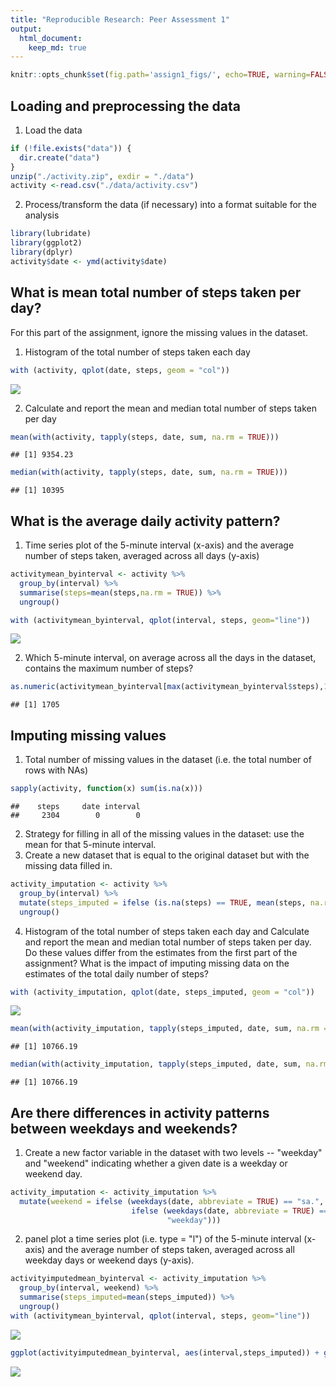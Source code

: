 ```yaml
---
title: "Reproducible Research: Peer Assessment 1"
output: 
  html_document:
    keep_md: true
---
```


```r
knitr::opts_chunk$set(fig.path='assign1_figs/', echo=TRUE, warning=FALSE, message=FALSE)
```

## Loading and preprocessing the data
1. Load the data

```r
if (!file.exists("data")) {
  dir.create("data")
}
unzip("./activity.zip", exdir = "./data")
activity <-read.csv("./data/activity.csv")
```

2. Process/transform the data (if necessary) into a format suitable for the analysis

```r
library(lubridate)
library(ggplot2)
library(dplyr)
activity$date <- ymd(activity$date)
```

## What is mean total number of steps taken per day?
For this part of the assignment, ignore the missing values in the dataset.

1. Histogram of the total number of steps taken each day

```r
with (activity, qplot(date, steps, geom = "col"))
```

![](assign1_figs/assign_hist_1-1.png)<!-- -->

2. Calculate and report the mean and median total number of steps taken per day

```r
mean(with(activity, tapply(steps, date, sum, na.rm = TRUE)))
```

```
## [1] 9354.23
```

```r
median(with(activity, tapply(steps, date, sum, na.rm = TRUE)))  
```

```
## [1] 10395
```

## What is the average daily activity pattern?
1. Time series plot of the 5-minute interval (x-axis) and the average number of steps taken, averaged across all days (y-axis)

```r
activitymean_byinterval <- activity %>%
  group_by(interval) %>%
  summarise(steps=mean(steps,na.rm = TRUE)) %>%
  ungroup()
```

```r
with (activitymean_byinterval, qplot(interval, steps, geom="line"))
```

![](assign1_figs/assign_plot_1-1.png)<!-- -->

2. Which 5-minute interval, on average across all the days in the dataset, contains the maximum number of steps?

```r
as.numeric(activitymean_byinterval[max(activitymean_byinterval$steps),1])
```

```
## [1] 1705
```

## Imputing missing values
1. Total number of missing values in the dataset (i.e. the total number of rows with NAs)

```r
sapply(activity, function(x) sum(is.na(x)))
```

```
##    steps     date interval 
##     2304        0        0
```

2. Strategy for filling in all of the missing values in the dataset: use the mean for that 5-minute interval.
3. Create a new dataset that is equal to the original dataset but with the missing data filled in.

```r
activity_imputation <- activity %>%
  group_by(interval) %>%
  mutate(steps_imputed = ifelse (is.na(steps) == TRUE, mean(steps, na.rm = TRUE), steps)) %>%
  ungroup()
```

4. Histogram of the total number of steps taken each day and Calculate and report the mean and median total number of steps taken per day. Do these values differ from the estimates from the first part of the assignment? What is the impact of imputing missing data on the estimates of the total daily number of steps?

```r
with (activity_imputation, qplot(date, steps_imputed, geom = "col"))
```

![](assign1_figs/assign_hist_2-1.png)<!-- -->

```r
mean(with(activity_imputation, tapply(steps_imputed, date, sum, na.rm = TRUE)))
```

```
## [1] 10766.19
```

```r
median(with(activity_imputation, tapply(steps_imputed, date, sum, na.rm = TRUE)))
```

```
## [1] 10766.19
```

## Are there differences in activity patterns between weekdays and weekends?

1. Create a new factor variable in the dataset with two levels -- "weekday" and "weekend" indicating whether a given date is a weekday or weekend day.

```r
activity_imputation <- activity_imputation %>%
  mutate(weekend = ifelse (weekdays(date, abbreviate = TRUE) == "sa.", "weekend",
                           ifelse (weekdays(date, abbreviate = TRUE) == "do.", "weekend",
                                   "weekday")))
```

2. panel plot a time series plot (i.e. type = "l") of the 5-minute interval (x-axis) and the average number of steps taken, averaged across all weekday days or weekend days (y-axis).

```r
activityimputedmean_byinterval <- activity_imputation %>%
  group_by(interval, weekend) %>%
  summarise(steps_imputed=mean(steps_imputed)) %>%
  ungroup()
with (activitymean_byinterval, qplot(interval, steps, geom="line"))
```

![](assign1_figs/assign_plot_2-1.png)<!-- -->

```r
ggplot(activityimputedmean_byinterval, aes(interval,steps_imputed)) + geom_line() + facet_grid(weekend ~.) + ylab("Number of steps")
```

![](assign1_figs/assign_plot_3-1.png)<!-- -->
